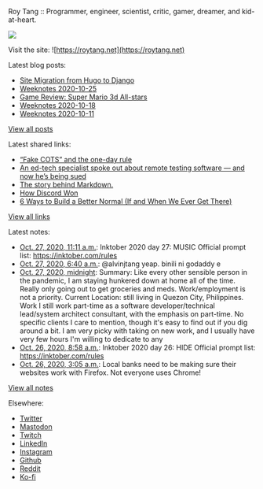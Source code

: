 Roy Tang :: Programmer, engineer, scientist, critic, gamer, dreamer, and kid-at-heart.

![](https://roytang.net/img/profile.jpg)

Visit the site: ![https://roytang.net](https://roytang.net)

Latest blog posts:

- [Site Migration from Hugo to Django](https://roytang.net/2020/10/site-migration-to-django/)
- [Weeknotes 2020-10-25](https://roytang.net/2020/10/weeknotes-2020-10-25/)
- [Game Review: Super Mario 3d All-stars](https://roytang.net/2020/10/mario-3d-all-stars/)
- [Weeknotes 2020-10-18](https://roytang.net/2020/10/weeknotes-2020-10-18/)
- [Weeknotes 2020-10-11](https://roytang.net/2020/10/weeknotes-2020-10-11/)

[View all posts](https://roytang.net/blog)

Latest shared links:

- [“Fake COTS” and the one-day rule](https://roytang.net/2020/10/fake-cots-and-the-one-day-rule/)
- [An ed-tech specialist spoke out about remote testing software — and now he’s being sued](https://roytang.net/2020/10/an-ed-tech-specialist-spoke-out-about-remote-testing-software-and-now-hes-being-sued/)
- [The story behind Markdown.](https://roytang.net/2020/10/the-story-behind-markdown/)
- [How Discord Won](https://roytang.net/2020/10/how-discord-won/)
- [6 Ways to Build a Better Normal (If and When We Ever Get There)](https://roytang.net/2020/10/6-ways-to-build-a-better-normal-if-and-when-we-ever-get-there/)

[View all links](https://roytang.net/links)

Latest notes:

- [Oct. 27, 2020, 11:11 a.m.](https://roytang.net/2020/10/inktober-27-music/): Inktober 2020 day 27: MUSIC Official prompt list: https://inktober.com/rules
- [Oct. 27, 2020, 6:40 a.m.](https://roytang.net/2020/10/1320978632534228994/): @alvinjtang yeap. binili ni godaddy e
- [Oct. 27, 2020, midnight](https://roytang.net/2020/10/current-status/): Summary: Like every other sensible person in the pandemic, I am staying hunkered down at home all of the time. Really only going out to get groceries and meds. Work/employment is not a priority. Current Location: still living in Quezon City, Philippines. Work I still work part-time as a software developer/technical lead/system architect consultant, with the emphasis on part-time. No specific clients I care to mention, though it&#x27;s easy to find out if you dig around a bit. I am very picky with taking on new work, and I usually have very few hours I&#x27;m willing to dedicate to any
- [Oct. 26, 2020, 8:58 a.m.](https://roytang.net/2020/10/inktober-26-hide/): Inktober 2020 day 26: HIDE Official prompt list: https://inktober.com/rules
- [Oct. 26, 2020, 3:05 a.m.](https://roytang.net/2020/10/1320562175245598721/): Local banks need to be making sure their websites work with Firefox. Not everyone uses Chrome!

[View all notes](https://roytang.net/notes)

Elsewhere:

- [Twitter](https://twitter.com/roytang)
- [Mastodon](https://mastodon.technology/@roytang)
- [Twitch](https://twitch.tv/twitchyroy)
- [LinkedIn](https://www.linkedin.com/in/roytang)
- [Instagram](https://instagram.com/roytang0400)
- [Github](https://github.com/roytang)
- [Reddit](https://reddit.com/u/hungryroy)
- [Ko-fi](https://ko-fi.com/roytang)